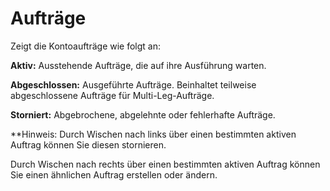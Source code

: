 # **Aufträge**

Zeigt die Kontoaufträge wie folgt an:

**Aktiv:** Ausstehende Aufträge, die auf ihre Ausführung warten.

**Abgeschlossen:** Ausgeführte Aufträge. Beinhaltet teilweise abgeschlossene Aufträge für Multi-Leg-Aufträge.

**Storniert:** Abgebrochene, abgelehnte oder fehlerhafte Aufträge.

**Hinweis: Durch Wischen nach links über einen bestimmten aktiven Auftrag können Sie diesen stornieren.

Durch Wischen nach rechts über einen bestimmten aktiven Auftrag können Sie einen ähnlichen Auftrag erstellen oder ändern.
